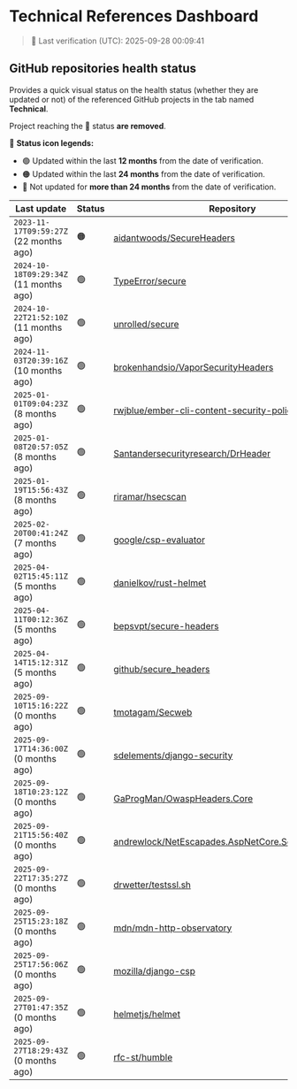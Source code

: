
# Technical References Dashboard

> 📅 Last verification (UTC): 2025-09-28 00:09:41

## GitHub repositories health status

Provides a quick visual status on the health status (whether they are updated or not) of the referenced GitHub projects in the tab named **Technical**.

Project reaching the :red_circle: status **are removed**.

:speech_balloon: **Status icon legends:**

* :green_circle: Updated within the last **12 months** from the date of verification.
* :orange_circle: Updated within the last **24 months** from the date of verification.
* :red_circle: Not updated for **more than 24 months** from the date of verification.

| Last update | Status | Repository |
| --- | --- | --- |
| `2023-11-17T09:59:27Z` (22 months ago) | :orange_circle: | [aidantwoods/SecureHeaders](https://github.com/aidantwoods/SecureHeaders) |
| `2024-10-18T09:29:34Z` (11 months ago) | :green_circle: | [TypeError/secure](https://github.com/TypeError/secure) |
| `2024-10-22T21:52:10Z` (11 months ago) | :green_circle: | [unrolled/secure](https://github.com/unrolled/secure) |
| `2024-11-03T20:39:16Z` (10 months ago) | :green_circle: | [brokenhandsio/VaporSecurityHeaders](https://github.com/brokenhandsio/VaporSecurityHeaders) |
| `2025-01-01T09:04:23Z` (8 months ago) | :green_circle: | [rwjblue/ember-cli-content-security-policy/](https://github.com/rwjblue/ember-cli-content-security-policy/) |
| `2025-01-08T20:57:05Z` (8 months ago) | :green_circle: | [Santandersecurityresearch/DrHeader](https://github.com/Santandersecurityresearch/DrHeader) |
| `2025-01-19T15:56:43Z` (8 months ago) | :green_circle: | [riramar/hsecscan](https://github.com/riramar/hsecscan) |
| `2025-02-20T00:41:24Z` (7 months ago) | :green_circle: | [google/csp-evaluator](https://github.com/google/csp-evaluator) |
| `2025-04-02T15:45:11Z` (5 months ago) | :green_circle: | [danielkov/rust-helmet](https://github.com/danielkov/rust-helmet) |
| `2025-04-11T00:12:36Z` (5 months ago) | :green_circle: | [bepsvpt/secure-headers](https://github.com/bepsvpt/secure-headers) |
| `2025-04-14T15:12:31Z` (5 months ago) | :green_circle: | [github/secure_headers](https://github.com/github/secure_headers) |
| `2025-09-10T15:16:22Z` (0 months ago) | :green_circle: | [tmotagam/Secweb](https://github.com/tmotagam/Secweb) |
| `2025-09-17T14:36:00Z` (0 months ago) | :green_circle: | [sdelements/django-security](https://github.com/sdelements/django-security) |
| `2025-09-18T10:23:12Z` (0 months ago) | :green_circle: | [GaProgMan/OwaspHeaders.Core](https://github.com/GaProgMan/OwaspHeaders.Core) |
| `2025-09-21T15:56:40Z` (0 months ago) | :green_circle: | [andrewlock/NetEscapades.AspNetCore.SecurityHeaders](https://github.com/andrewlock/NetEscapades.AspNetCore.SecurityHeaders) |
| `2025-09-22T17:35:27Z` (0 months ago) | :green_circle: | [drwetter/testssl.sh](https://github.com/drwetter/testssl.sh) |
| `2025-09-25T15:23:18Z` (0 months ago) | :green_circle: | [mdn/mdn-http-observatory](https://github.com/mdn/mdn-http-observatory) |
| `2025-09-25T17:56:06Z` (0 months ago) | :green_circle: | [mozilla/django-csp](https://github.com/mozilla/django-csp) |
| `2025-09-27T01:47:35Z` (0 months ago) | :green_circle: | [helmetjs/helmet](https://github.com/helmetjs/helmet) |
| `2025-09-27T18:29:43Z` (0 months ago) | :green_circle: | [rfc-st/humble](https://github.com/rfc-st/humble) |

